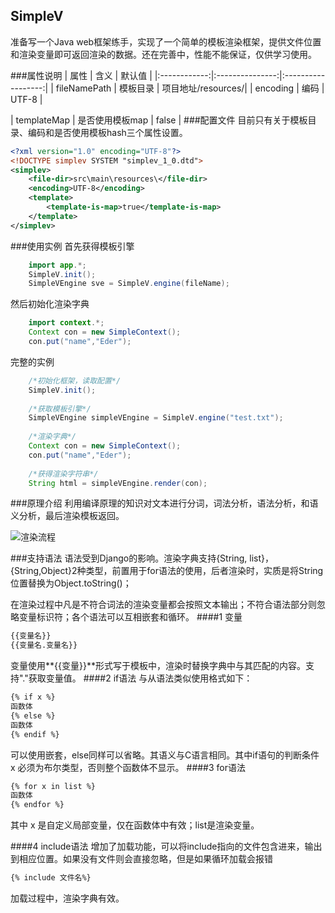 ## SimpleV

准备写一个Java web框架练手，实现了一个简单的模板渲染框架，提供文件位置和渲染变量即可返回渲染的数据。还在完善中，性能不能保证，仅供学习使用。

###属性说明
| 属性         |            含义 | 默认值             |
|:------------:|:---------------:|:------------------:|
| fileNamePath | 模板目录        | 项目地址/resources/|
| encoding     | 编码            | UTF-8              |

| templateMap  | 是否使用模板map | false              |
###配置文件
目前只有关于模板目录、编码和是否使用模板hash三个属性设置。
```xml
<?xml version="1.0" encoding="UTF-8"?>
<!DOCTYPE simplev SYSTEM "simplev_1_0.dtd">
<simplev>
    <file-dir>src\main\resources\</file-dir>
    <encoding>UTF-8</encoding>
    <template>
        <template-is-map>true</template-is-map>
    </template>
</simplev>
```
###使用实例
首先获得模板引擎
```java
    import app.*;
    SimpleV.init();
    SimpleVEngine sve = SimpleV.engine(fileName);
```
然后初始化渲染字典
```java
    import context.*;
    Context con = new SimpleContext();
    con.put("name","Eder");
```
完整的实例
```java
    /*初始化框架，读取配置*/
    SimpleV.init(); 
    
    /*获取模板引擎*/        
    SimpleVEngine simpleVEngine = SimpleV.engine("test.txt");
    
    /*渲染字典*/
    Context con = new SimpleContext();
    con.put("name","Eder");
    
    /*获得渲染字符串*/
    String html = simpleVEngine.render(con);
```
###原理介绍
利用编译原理的知识对文本进行分词，词法分析，语法分析，和语义分析，最后渲染模板返回。


![渲染流程](https://github.com/xqstrive/SimpleV/blob/master/static/%E6%B8%B2%E6%9F%93%E6%B5%81%E7%A8%8B.png)

###支持语法
语法受到Django的影响。渲染字典支持{String, list}，{String,Object}2种类型，前置用于for语法的使用，后者渲染时，实质是将String位置替换为Object.toString()；

在渲染过程中凡是不符合词法的渲染变量都会按照文本输出；不符合语法部分则忽略变量标识符；各个语法可以互相嵌套和循环。
####1 变量
```html
{{变量名}}
{{变量名.变量名}}
```
变量使用**{{变量}}**形式写于模板中，渲染时替换字典中与其匹配的内容。支持"."获取变量值。
####2 if语法
与从语法类似使用格式如下：
```html
{% if x %}
函数体
{% else %}
函数体
{% endif %}
```
可以使用嵌套，else同样可以省略。其语义与C语言相同。其中if语句的判断条件 x 必须为布尔类型，否则整个函数体不显示。
####3 for语法
```html
{% for x in list %}
函数体
{% endfor %}
```
其中 x 是自定义局部变量，仅在函数体中有效；list是渲染变量。

####4 include语法
增加了加载功能，可以将include指向的文件包含进来，输出到相应位置。如果没有文件则会直接忽略，但是如果循环加载会报错
```html
{% include 文件名%}
```
加载过程中，渲染字典有效。



